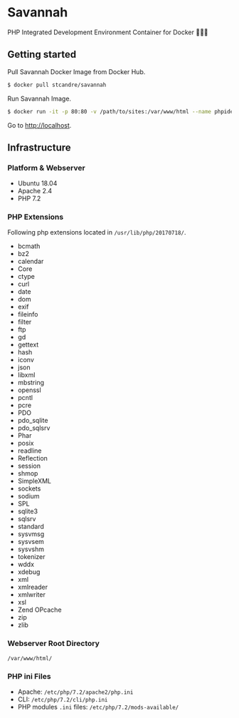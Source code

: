 # Savannah
PHP Integrated Development Environment Container for Docker 🐘🐳🌱

## Getting started

Pull Savannah Docker Image from Docker Hub.

```bash
$ docker pull stcandre/savannah
```

Run Savannah Image.

```bash
$ docker run -it -p 80:80 -v /path/to/sites:/var/www/html --name phpide stcandre/savannah
```

Go to <http://localhost>.

## Infrastructure

### Platform & Webserver

- Ubuntu 18.04
- Apache 2.4
- PHP 7.2

### PHP Extensions

Following php extensions located in `/usr/lib/php/20170718/`.

- bcmath
- bz2
- calendar
- Core
- ctype
- curl
- date
- dom
- exif
- fileinfo
- filter
- ftp
- gd
- gettext
- hash
- iconv
- json
- libxml
- mbstring
- openssl
- pcntl
- pcre
- PDO
- pdo_sqlite
- pdo_sqlsrv
- Phar
- posix
- readline
- Reflection
- session
- shmop
- SimpleXML
- sockets
- sodium
- SPL
- sqlite3
- sqlsrv
- standard
- sysvmsg
- sysvsem
- sysvshm
- tokenizer
- wddx
- xdebug
- xml
- xmlreader
- xmlwriter
- xsl
- Zend OPcache
- zip
- zlib

### Webserver Root Directory

`/var/www/html/`

### PHP ini Files

- Apache: `/etc/php/7.2/apache2/php.ini`
- CLI: `/etc/php/7.2/cli/php.ini`
- PHP modules `.ini` files: `/etc/php/7.2/mods-available/`

